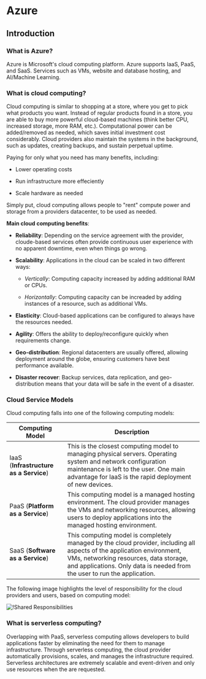 # Azure

## Introduction
### What is Azure?  

Azure is Microsoft's cloud computing platform.  Azure supports IaaS, PaaS, and SaaS.  Services such as VMs, website and database hosting, and AI/Machine Learning.

### What is cloud computing?

Cloud computing is similar to shopping at a store, where you get to pick what products you want.  Instead of regular products found in a store, you are able to buy more powerful cloud-based machines (think better CPU, increased storage, more RAM, etc.).  Computational power can be added/removed as needed, which saves initial investment cost considerably.  Cloud providers also maintain the systems in the background, such as updates, creating backups, and sustain perpetual uptime.  

Paying for only what you need has many benefits, including:

* Lower operating costs  

* Run infrastructure more effeciently  

* Scale hardware as needed

Simply put, cloud computing allows people to "rent" compute power and storage from a providers datacenter, to be used as needed.  

**Main cloud computing benefits**:  

* **Reliability**: Depending on the service agreement with the provider, cloude-based services often provide continuous user experience with no apparent downtime, even when things go wrong.

* **Scalability**: Applications in the cloud can be scaled in two different ways:  

    * *Vertically*: Computing capacity increased by adding additional RAM or CPUs.

    * *Horizontally*: Computing capacity can be increaded by adding instances of a resource, such as additional VMs.

* **Elasticity**: Cloud-based applications can be configured to always have the resources needed.

* **Agility**: Offers the ability to deploy/reconfigure quickly when requirements change.

* **Geo-distribution**: Regional datacenters are usually offered, allowing deployment around the globe, ensuring customers have best performance available.  

* **Disaster recover**: Backup services, data replication, and geo-distribution means that your data will be safe in the event of a disaster.  

### Cloud Service Models

Cloud computing falls into one of the following computing models:  

| Computing Model                        | Description                                                                                                                                                                                                                                   |
|----------------------------------------|-----------------------------------------------------------------------------------------------------------------------------------------------------------------------------------------------------------------------------------------------|
| IaaS (**Infrastructure as a Service**) | This is the closest computing model to managing physical servers.  Operating system and network configuration maintenance is left to the user.  One main advantage for IaaS is the rapid deployment of new devices.                           |
| PaaS (**Platform as a Service**)       | This computing model is a managed hosting environment.  The cloud provider manages the VMs and networking resources, allowing users to deploy applications into the managed hosting environment.                                              |
| SaaS (**Software as a Service**)       | This computing model is completely managed by the cloud provider, including all aspects of the application environment, VMs, networking resources, data storage, and applications.  Only data is needed from the user to run the application. |

The following image highlights the level of responsibility for the cloud providers and users, based on computing model:

![!Shared Responsibilities](https://nicklyss.com/media/uploads/2021/02/shared-responsibility.png)

### What is serverless computing?

Overlapping with PaaS, serverless computing allows developers to build applications faster by eliminating the need for them to manage infrastructure.  Through serverless computing, the cloud provider automatically provisions, scales, and manages the infrastructure required.  Serverless architectures are extremely scalable and event-driven and only use resources when the are requested.  

